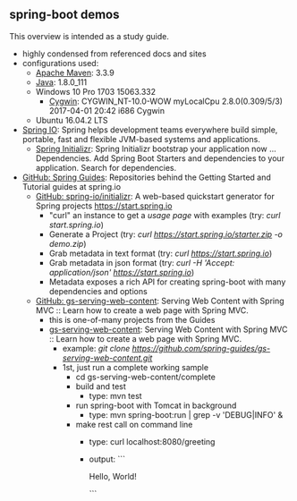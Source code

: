 ## spring-boot demos
This overview is intended as a study guide.  
* highly condensed from referenced docs and sites
* configurations used:
    * [Apache Maven](https://maven.apache.org/): 3.3.9
    * [Java](http://www.oracle.com/technetwork/java/javase/downloads/index.html): 1.8.0_111
    * Windows 10 Pro 1703 15063.332
        * [Cygwin](https://www.cygwin.com): CYGWIN_NT-10.0-WOW myLocalCpu 2.8.0(0.309/5/3) 2017-04-01 20:42 i686 Cygwin
    * Ubuntu 16.04.2 LTS
* [Spring IO](https://spring.io/): Spring helps development teams everywhere build simple, portable,  fast and flexible JVM-based systems and applications.
    * [Spring Initializr](https://start.spring.io/): Spring Initializr bootstrap your application now ... Dependencies. Add Spring Boot Starters and dependencies to your application. Search for dependencies.
* [GitHub: Spring Guides](https://github.com/spring-guides): Repositories behind the Getting Started and Tutorial guides at spring.io
    * [GitHub: spring-io/initializr](https://github.com/spring-io/initializr): A web-based quickstart generator for Spring projects https://start.spring.io
        * "curl" an instance to get a *usage page* with examples (try: *curl start.spring.io*)
        * Generate a Project (try: *curl https://start.spring.io/starter.zip -o demo.zip*)
        * Grab metadata in text format (try: *curl https://start.spring.io*)
        * Grab metadata in json format (try: *curl -H 'Accept: application/json' https://start.spring.io*)
        * Metadata exposes a rich API for creating spring-boot with many dependencies and options
    * [GitHub: gs-serving-web-content](https://github.com/spring-guides): Serving Web Content with Spring MVC :: Learn how to create a web page with Spring MVC.
        * this is one-of-many projects from the Guides
        * [gs-serving-web-content](https://github.com/spring-guides/gs-serving-web-content): Serving Web Content with Spring MVC :: Learn how to create a web page with Spring MVC.
            * example: *git clone https://github.com/spring-guides/gs-serving-web-content.git*
            * 1st, just run a complete working sample
                * cd gs-serving-web-content/complete
                * build and test
                    * type: mvn test
                * run spring-boot with Tomcat in background
                    * type: mvn spring-boot:run | grep -v 'DEBUG\|INFO' &
                * make rest call on command line
                    * type: curl localhost:8080/greeting
                    * output: ``` <!DOCTYPE HTML>

                        <html>
                        <head>
                            <title>Getting Started: Serving Web Content</title>
                            <meta http-equiv="Content-Type" content="text/html; charset=UTF-8" />
                        </head>
                        <body>
                            <p>Hello, World!</p>
                        </body>
                        </html> ```

